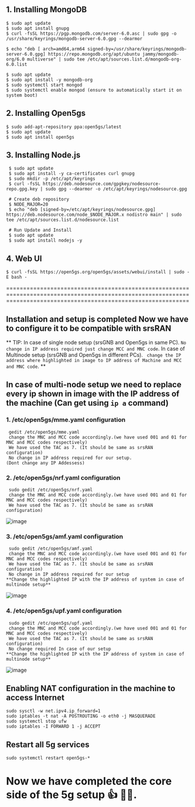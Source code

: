 ## 1. Installing MongoDB

```
$ sudo apt update
$ sudo apt install gnupg
$ curl -fsSL https://pgp.mongodb.com/server-6.0.asc | sudo gpg -o /usr/share/keyrings/mongodb-server-6.0.gpg --dearmor

$ echo "deb [ arch=amd64,arm64 signed-by=/usr/share/keyrings/mongodb-server-6.0.gpg] https://repo.mongodb.org/apt/ubuntu jammy/mongodb-org/6.0 multiverse" | sudo tee /etc/apt/sources.list.d/mongodb-org-6.0.list
```

```
$ sudo apt update
$ sudo apt install -y mongodb-org
$ sudo systemctl start mongod 
$ sudo systemctl enable mongod (ensure to automatically start it on system boot)
```
## 2. Installing Open5gs
```
$ sudo add-apt-repository ppa:open5gs/latest
$ sudo apt update
$ sudo apt install open5gs

```

## 3. Installing Node.js

```
 $ sudo apt update
 $ sudo apt install -y ca-certificates curl gnupg
 $ sudo mkdir -p /etc/apt/keyrings
 $ curl -fsSL https://deb.nodesource.com/gpgkey/nodesource-repo.gpg.key | sudo gpg --dearmor -o /etc/apt/keyrings/nodesource.gpg

 # Create deb repository
 $ NODE_MAJOR=20
 $ echo "deb [signed-by=/etc/apt/keyrings/nodesource.gpg] https://deb.nodesource.com/node_$NODE_MAJOR.x nodistro main" | sudo tee /etc/apt/sources.list.d/nodesource.list

 # Run Update and Install
 $ sudo apt update
 $ sudo apt install nodejs -y

```

## 4. Web UI
```
$ curl -fsSL https://open5gs.org/open5gs/assets/webui/install | sudo -E bash -

```

==================================================================================================================================================================
## Installation and setup is completed Now we have to configure it to be compatible with srsRAN

**
TIP:
In case of single node setup (srsGNB and Open5gs in same PC). `No change in IP address required just change MCC and MNC code`. 
In case of Multinode setup (srsGNB and Open5gs in different PCs). ` change the IP address where highlighted in image to IP address of Machine and MCC and MNC code`. 
**

## In case of multi-node setup we need to replace every ip shown in image with the IP address of the machine (Can get using `ip a` command)

### 1.   /etc/open5gs/mme.yaml configuration

```
 gedit /etc/open5gs/mme.yaml
 change the MNC and MCC code accordingly.(we have used 001 and 01 for MNC and MCC codes respectively)
 We have used the TAC as 7. (It should be same as srsRAN configuration)
 No change in IP address required for our setup.
(Dont change any IP Addessess)
```

### 2.   /etc/open5gs/nrf.yaml configuration

```
 sudo gedit /etc/open5gs/nrf.yaml
 change the MNC and MCC code accordingly.(we have used 001 and 01 for MNC and MCC codes respectively)
 We have used the TAC as 7. (It should be same as srsRAN configuration)
```
![image](https://github.com/user-attachments/assets/5f3f02d0-e10e-4a57-bdb9-5e1dbb0233e8)
### 3.   /etc/open5gs/amf.yaml configuration

```
 sudo gedit /etc/open5gs/amf.yaml
 change the MNC and MCC code accordingly.(we have used 001 and 01 for MNC and MCC codes respectively)
 We have used the TAC as 7. (It should be same as srsRAN configuration)
 No change in IP address required for our setup
**Change the highlighted IP with the IP address of system in case of multinode setup**
```
![image](https://github.com/user-attachments/assets/f47a4189-0913-4395-b556-40ef4e1b5fbf)

### 4.   /etc/open5gs/upf.yaml configuration

```
 sudo gedit /etc/open5gs/upf.yaml
 change the MNC and MCC code accordingly.(we have used 001 and 01 for MNC and MCC codes respectively)
 We have used the TAC as 7. (It should be same as srsRAN configuration)
 No change required In case of our setup
**Change the highlighted IP with the IP address of system in case of multinode setup**

```


![image](https://github.com/user-attachments/assets/89259622-bea6-48ef-abe3-b20f096d9602)


## Enabling NAT configuration in the machine to access Internet

```
sudo sysctl -w net.ipv4.ip_forward=1
sudo iptables -t nat -A POSTROUTING -o eth0 -j MASQUERADE
sudo systemctl stop ufw
sudo iptables -I FORWARD 1 -j ACCEPT

```


## Restart all 5g services


```
sudo systemctl restart open5gs-*
```



# Now we have completed the core side of the 5g setup 👍 🎉🎉.
